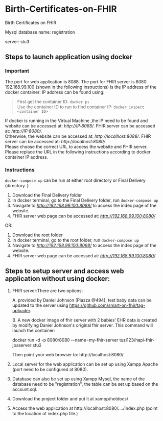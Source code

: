 # Birth-Certificates-on-FHIR
Birth Certificates on FHIR

Mysql database name: registration

server: stu3



## Steps to launch application using docker
### Important
The port for web application is 8088. The port for FHIR server is 8080.      
192.168.99.100  (shown in the following instructions) is the IP address of the docker container: IP address can be found using:      

> First get the container ID:  ```docker ps```            
> Use the container ID to run to find container IP: ```docker inspect <container ID> ```

         
If docker is running in the Virtual Machine ,the IP need to be found and website can be accessed at: *http://IP:8088/*. FHIR server can be accessed at: *http://IP:8080/*.    
Otherwise, the website can be accessed at: *http://localhost:8088/*. FHIR server can be accessed at: *http://localhost:8080/*.    
Please choose the correct URL to access the website and FHIR server. Please replace the URL in the following instructions according to docker container IP address.    
### Instructions
```docker-compose up``` can be run at either root directory or Final Delivery (directory. )
1. Download the Final Delivery folder
2. In docker terminal, go to the Final Delivery folder, run ```docker-compose up```
3. Navigate to *http://192.168.99.100:8088/* to access the index page of the website.
4. FHIR server web page can be accessed at: *http://192.168.99.100:8080/*

OR:
1. Download the root folder
2. In docker terminal, go to the root folder, run ```docker-compose up```
3. Navigate to *http://192.168.99.100:8088/* to access the index page of the website.
4. FHIR server web page can be accessed at: *http://192.168.99.100:8080/*      
  
## Steps to setup server and access web application without using docker:
1. FHIR server:There are two options: 

    A. provided by Daniel Johnson (Piazza @494), test baby data can be updated to the server using https://github.com/smart-on-fhir/tag-uploader. 

    B. A new docker image of fhir server with 2 babies' EHR data is created by modifying Daniel Johnson's original fhir server. 
This command will launch the container:

    docker run -d -p 8080:8080 --name=my-fhir-server tuzi123/hapi-fhir-jpaserver:stu3
    
    Then point your web browser to: http://localhost:8080/

2. Local server for the web application can be set up using Xampp Apache (port need to be configured at 8080).
3. Database can also be set up using Xampp Mysql, the name of the database need to be "registration", the table can be set up based on the 
 account.sql.
4. Download the project folder and put it at xampp/hotdocs/
5. Access the web application at http://localhost:8080/..../index.php (point to the location of index.php file.)
